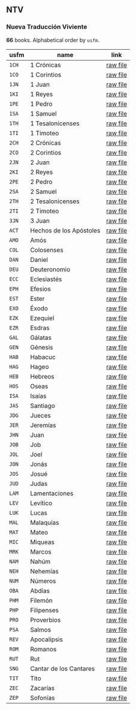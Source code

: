 ## NTV

### Nueva Traducción Viviente

**66** books. Alphabetical order by `usfm`.

| usfm  | name                    | link                                                                              |
| ----- | ----------------------- | --------------------------------------------------------------------------------- |
| `1CH` | 1 Crónicas              | [raw file](https://mrk214.github.io/bible-data-es-spa/data/es___spa/NTV/1CH.json) |
| `1CO` | 1 Corintios             | [raw file](https://mrk214.github.io/bible-data-es-spa/data/es___spa/NTV/1CO.json) |
| `1JN` | 1 Juan                  | [raw file](https://mrk214.github.io/bible-data-es-spa/data/es___spa/NTV/1JN.json) |
| `1KI` | 1 Reyes                 | [raw file](https://mrk214.github.io/bible-data-es-spa/data/es___spa/NTV/1KI.json) |
| `1PE` | 1 Pedro                 | [raw file](https://mrk214.github.io/bible-data-es-spa/data/es___spa/NTV/1PE.json) |
| `1SA` | 1 Samuel                | [raw file](https://mrk214.github.io/bible-data-es-spa/data/es___spa/NTV/1SA.json) |
| `1TH` | 1 Tesalonicenses        | [raw file](https://mrk214.github.io/bible-data-es-spa/data/es___spa/NTV/1TH.json) |
| `1TI` | 1 Timoteo               | [raw file](https://mrk214.github.io/bible-data-es-spa/data/es___spa/NTV/1TI.json) |
| `2CH` | 2 Crónicas              | [raw file](https://mrk214.github.io/bible-data-es-spa/data/es___spa/NTV/2CH.json) |
| `2CO` | 2 Corintios             | [raw file](https://mrk214.github.io/bible-data-es-spa/data/es___spa/NTV/2CO.json) |
| `2JN` | 2 Juan                  | [raw file](https://mrk214.github.io/bible-data-es-spa/data/es___spa/NTV/2JN.json) |
| `2KI` | 2 Reyes                 | [raw file](https://mrk214.github.io/bible-data-es-spa/data/es___spa/NTV/2KI.json) |
| `2PE` | 2 Pedro                 | [raw file](https://mrk214.github.io/bible-data-es-spa/data/es___spa/NTV/2PE.json) |
| `2SA` | 2 Samuel                | [raw file](https://mrk214.github.io/bible-data-es-spa/data/es___spa/NTV/2SA.json) |
| `2TH` | 2 Tesalonicenses        | [raw file](https://mrk214.github.io/bible-data-es-spa/data/es___spa/NTV/2TH.json) |
| `2TI` | 2 Timoteo               | [raw file](https://mrk214.github.io/bible-data-es-spa/data/es___spa/NTV/2TI.json) |
| `3JN` | 3 Juan                  | [raw file](https://mrk214.github.io/bible-data-es-spa/data/es___spa/NTV/3JN.json) |
| `ACT` | Hechos de los Apóstoles | [raw file](https://mrk214.github.io/bible-data-es-spa/data/es___spa/NTV/ACT.json) |
| `AMO` | Amós                    | [raw file](https://mrk214.github.io/bible-data-es-spa/data/es___spa/NTV/AMO.json) |
| `COL` | Colosenses              | [raw file](https://mrk214.github.io/bible-data-es-spa/data/es___spa/NTV/COL.json) |
| `DAN` | Daniel                  | [raw file](https://mrk214.github.io/bible-data-es-spa/data/es___spa/NTV/DAN.json) |
| `DEU` | Deuteronomio            | [raw file](https://mrk214.github.io/bible-data-es-spa/data/es___spa/NTV/DEU.json) |
| `ECC` | Eclesiastés             | [raw file](https://mrk214.github.io/bible-data-es-spa/data/es___spa/NTV/ECC.json) |
| `EPH` | Efesios                 | [raw file](https://mrk214.github.io/bible-data-es-spa/data/es___spa/NTV/EPH.json) |
| `EST` | Ester                   | [raw file](https://mrk214.github.io/bible-data-es-spa/data/es___spa/NTV/EST.json) |
| `EXO` | Éxodo                   | [raw file](https://mrk214.github.io/bible-data-es-spa/data/es___spa/NTV/EXO.json) |
| `EZK` | Ezequiel                | [raw file](https://mrk214.github.io/bible-data-es-spa/data/es___spa/NTV/EZK.json) |
| `EZR` | Esdras                  | [raw file](https://mrk214.github.io/bible-data-es-spa/data/es___spa/NTV/EZR.json) |
| `GAL` | Gálatas                 | [raw file](https://mrk214.github.io/bible-data-es-spa/data/es___spa/NTV/GAL.json) |
| `GEN` | Génesis                 | [raw file](https://mrk214.github.io/bible-data-es-spa/data/es___spa/NTV/GEN.json) |
| `HAB` | Habacuc                 | [raw file](https://mrk214.github.io/bible-data-es-spa/data/es___spa/NTV/HAB.json) |
| `HAG` | Hageo                   | [raw file](https://mrk214.github.io/bible-data-es-spa/data/es___spa/NTV/HAG.json) |
| `HEB` | Hebreos                 | [raw file](https://mrk214.github.io/bible-data-es-spa/data/es___spa/NTV/HEB.json) |
| `HOS` | Oseas                   | [raw file](https://mrk214.github.io/bible-data-es-spa/data/es___spa/NTV/HOS.json) |
| `ISA` | Isaías                  | [raw file](https://mrk214.github.io/bible-data-es-spa/data/es___spa/NTV/ISA.json) |
| `JAS` | Santiago                | [raw file](https://mrk214.github.io/bible-data-es-spa/data/es___spa/NTV/JAS.json) |
| `JDG` | Jueces                  | [raw file](https://mrk214.github.io/bible-data-es-spa/data/es___spa/NTV/JDG.json) |
| `JER` | Jeremías                | [raw file](https://mrk214.github.io/bible-data-es-spa/data/es___spa/NTV/JER.json) |
| `JHN` | Juan                    | [raw file](https://mrk214.github.io/bible-data-es-spa/data/es___spa/NTV/JHN.json) |
| `JOB` | Job                     | [raw file](https://mrk214.github.io/bible-data-es-spa/data/es___spa/NTV/JOB.json) |
| `JOL` | Joel                    | [raw file](https://mrk214.github.io/bible-data-es-spa/data/es___spa/NTV/JOL.json) |
| `JON` | Jonás                   | [raw file](https://mrk214.github.io/bible-data-es-spa/data/es___spa/NTV/JON.json) |
| `JOS` | Josué                   | [raw file](https://mrk214.github.io/bible-data-es-spa/data/es___spa/NTV/JOS.json) |
| `JUD` | Judas                   | [raw file](https://mrk214.github.io/bible-data-es-spa/data/es___spa/NTV/JUD.json) |
| `LAM` | Lamentaciones           | [raw file](https://mrk214.github.io/bible-data-es-spa/data/es___spa/NTV/LAM.json) |
| `LEV` | Levítico                | [raw file](https://mrk214.github.io/bible-data-es-spa/data/es___spa/NTV/LEV.json) |
| `LUK` | Lucas                   | [raw file](https://mrk214.github.io/bible-data-es-spa/data/es___spa/NTV/LUK.json) |
| `MAL` | Malaquías               | [raw file](https://mrk214.github.io/bible-data-es-spa/data/es___spa/NTV/MAL.json) |
| `MAT` | Mateo                   | [raw file](https://mrk214.github.io/bible-data-es-spa/data/es___spa/NTV/MAT.json) |
| `MIC` | Miqueas                 | [raw file](https://mrk214.github.io/bible-data-es-spa/data/es___spa/NTV/MIC.json) |
| `MRK` | Marcos                  | [raw file](https://mrk214.github.io/bible-data-es-spa/data/es___spa/NTV/MRK.json) |
| `NAM` | Nahúm                   | [raw file](https://mrk214.github.io/bible-data-es-spa/data/es___spa/NTV/NAM.json) |
| `NEH` | Nehemías                | [raw file](https://mrk214.github.io/bible-data-es-spa/data/es___spa/NTV/NEH.json) |
| `NUM` | Números                 | [raw file](https://mrk214.github.io/bible-data-es-spa/data/es___spa/NTV/NUM.json) |
| `OBA` | Abdías                  | [raw file](https://mrk214.github.io/bible-data-es-spa/data/es___spa/NTV/OBA.json) |
| `PHM` | Filemón                 | [raw file](https://mrk214.github.io/bible-data-es-spa/data/es___spa/NTV/PHM.json) |
| `PHP` | Filipenses              | [raw file](https://mrk214.github.io/bible-data-es-spa/data/es___spa/NTV/PHP.json) |
| `PRO` | Proverbios              | [raw file](https://mrk214.github.io/bible-data-es-spa/data/es___spa/NTV/PRO.json) |
| `PSA` | Salmos                  | [raw file](https://mrk214.github.io/bible-data-es-spa/data/es___spa/NTV/PSA.json) |
| `REV` | Apocalipsis             | [raw file](https://mrk214.github.io/bible-data-es-spa/data/es___spa/NTV/REV.json) |
| `ROM` | Romanos                 | [raw file](https://mrk214.github.io/bible-data-es-spa/data/es___spa/NTV/ROM.json) |
| `RUT` | Rut                     | [raw file](https://mrk214.github.io/bible-data-es-spa/data/es___spa/NTV/RUT.json) |
| `SNG` | Cantar de los Cantares  | [raw file](https://mrk214.github.io/bible-data-es-spa/data/es___spa/NTV/SNG.json) |
| `TIT` | Tito                    | [raw file](https://mrk214.github.io/bible-data-es-spa/data/es___spa/NTV/TIT.json) |
| `ZEC` | Zacarías                | [raw file](https://mrk214.github.io/bible-data-es-spa/data/es___spa/NTV/ZEC.json) |
| `ZEP` | Sofonías                | [raw file](https://mrk214.github.io/bible-data-es-spa/data/es___spa/NTV/ZEP.json) |
